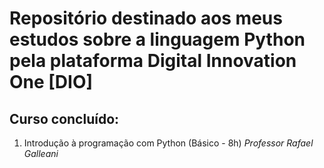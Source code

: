 # Repositório destinado aos meus estudos sobre a linguagem Python pela plataforma Digital Innovation One [DIO]

## Curso concluído:

1. Introdução à programação com Python (Básico - 8h) *Professor Rafael Galleani*